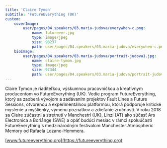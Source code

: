 ```yaml
---
title: 'Claire Tymon'
subtitle: 'FutureEverything (UK)'
custom:
    coverImage:
        user/pages/04.speakers/03.maria-judova/everywhen-c.png:
            name: futureevr.jpg
            type: image/jpeg
            size: 98237
            path: user/pages/04.speakers/03.maria-judova/everywhen-c.png
    bioImage:
        user/pages/04.speakers/03.maria-judova/portrait-judova1.jpg:
            name: claire-tymon.jpg
            type: image/jpeg
            size: 97344
            path: user/pages/04.speakers/03.maria-judova/portrait-judova1.jpg
---
```


Claire Tymon je riaditeľkou, výskumnou pracovníčkou a kreatívnym producentom vo FutureEverything (UK). Vedie program FutureEverything, ktorý sa zaoberá vývojom a zadávaním projektov Fault Lines a Future Sessions, otvorenou a experimentálnou platformou, ktorá podporuje kritické myslenie a myšlienky, výmenu poznatkov a zdieľanie zručností. V roku 2018 sa Claire zúčastnila stretnutí v Manchestri (UK), Linzi (AT) ako súčasť Ars Electronica a Borlånge (SWE) a opäť budúci mesiac v rámci spoluúčasti FutureEverything s medzinárodným festivalom Manchester Atmospheric Memory od Rafaela Lozano-Hemmera.

[www.futureeverything.org](https://futureeverything.org)